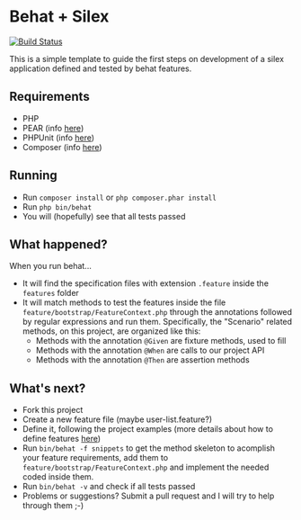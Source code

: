 # Behat + Silex #

[![Build Status](https://travis-ci.org/yuriteixeira/template-behat-silex.svg?branch=master)](https://travis-ci.org/yuriteixeira/template-behat-silex)

This is a simple template to guide the first steps on development of a silex application defined and tested by behat features.

## Requirements ##

* PHP
* PEAR (info [here](http://pear.php.net/manual/en/installation.getting.php))
* PHPUnit (info [here](http://www.phpunit.de/manual/current/en/installation.html#installation.pear))
* Composer (info [here](http://getcomposer.org/doc/00-intro.md#installation-nix))

## Running ##

* Run `composer install` or `php composer.phar install`
* Run `php bin/behat`
* You will (hopefully) see that all tests passed

## What happened? ##

When you run behat...

* It will find the specification files with extension `.feature` inside the `features` folder
* It will match methods to test the features inside the file `feature/bootstrap/FeatureContext.php` through the annotations followed by regular expressions and run them. Specifically, the "Scenario" related methods, on this project, are organized like this:
	* Methods with the annotation `@Given` are fixture methods, used to fill
	* Methods with the annotation `@When` are calls to our project API
	* Methods with the annotation `@Then` are assertion methods

## What's next? ##

* Fork this project
* Create a new feature file (maybe user-list.feature?)
* Define it, following the project examples (more details about how to define features [here](http://docs.behat.org/guides/1.gherkin.html))
* Run `bin/behat -f snippets` to get the method skeleton to acomplish your feature requirements, add them to `feature/bootstrap/FeatureContext.php` and implement the needed coded inside them.
* Run `bin/behat -v` and check if all tests passed
* Problems or suggestions? Submit a pull request and I will try to help through them ;-)
